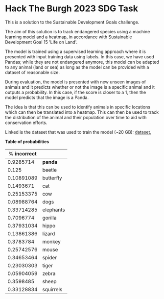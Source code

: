 # Hack The Burgh 2023 SDG Task

This is a solution to the Sustainable Development Goals challenge.

The aim of this solution is to track endangered species using a machine learning model and a heatmap, in accordance with Sustainable Development Goal 15 'Life on Land'.

The model is trained using a supervised learning approach where it is presented with input training data using labels. In this case, we have used Pandas; while they are not 
endangered anymore, this model can be adapted to any animal (land or sea) as long as the model can be provided with a dataset of reasonable size.

During evaluation, the model is presented with new unseen images of animals and it predicts whether or not the image is a specific animal and it 
outputs a probability. In this case, if the score is closer to a 1, then the model predicts that the image is a Panda.

The idea is that this can be used to identify animals in specific locations which can then be translated into a heatmap. 
This can then be used to track the distribution of the animal and their population over time to aid with conservation efforts.

Linked is the dataset that was used to train the model (~20 GB):
[dataset.](https://www.kaggle.com/datasets/utkarshsaxenadn/animal-image-classification-dataset)


**Table of probabilities**

| % incorrect |      |
| ----------- | ---- |
| 0.9285714 | **panda** |
| 0.125       | beetle |
| 0.10891089 | butterfly |
| 0.1493671 | cat |
| 0.25153375 | cow |
| 0.08988764 | dogs |
| 0.33714285 | elephants |
| 0.7096774 | gorilla |
| 0.37931034 | hippo |
| 0.13861386 | lizard |
| 0.3783784 | monkey |
| 0.25742576 | mouse |
| 0.34653464 | spider |
| 0.23030303 | tiger |
| 0.05904059 | zebra |
| 0.3598485 | sheep |
| 0.33128834 | squirrels |
